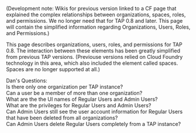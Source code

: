 (Development note: Wikis for previous version linked to a CF page that explained the complex relationships between organizations, spaces, roles, and permissions. We no longer need that for TAP 0.8 and later. This page will contain the simplified information regarding Organizations, Users, Roles, and Permissions.)

This page describes organizations, users, roles, and permissions for TAP 0.8. The interaction between these elements has been greatly simplified from previous TAP versions. (Previouse versions relied on Cloud Foundry technology in this area, which also included the element called spaces. Spaces are no longer supported at all.)

Dan's Questions:  
Is there only one organization per TAP instance?  
Can a user be a member of more than one organization?  
What are the the UI names of Regular Users and Admin Users?  
What are the privileges for Regular Users and Admin Users?  
Can Admin Users still see the user account information for Regular Users that have been deleted from all organizations?  
Can Admin Users delete Regular Users completely from a TAP instance?  
